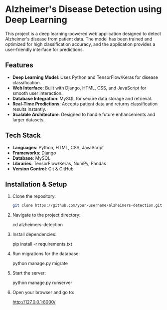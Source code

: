 # Alzheimer's Disease Detection using Deep Learning

This project is a deep learning-powered web application designed to detect Alzheimer's disease from patient data. The model has been trained and optimized for high classification accuracy, and the application provides a user-friendly interface for predictions.

## Features
- **Deep Learning Model**: Uses Python and TensorFlow/Keras for disease classification.
- **Web Interface**: Built with Django, HTML, CSS, and JavaScript for smooth user interaction.
- **Database Integration**: MySQL for secure data storage and retrieval.
- **Real-Time Predictions**: Accepts patient data and returns classification results instantly.
- **Scalable Architecture**: Designed to handle future enhancements and larger datasets.

## Tech Stack
- **Languages**: Python, HTML, CSS, JavaScript
- **Frameworks**: Django
- **Database**: MySQL
- **Libraries**: TensorFlow/Keras, NumPy, Pandas
- **Version Control**: Git & GitHub

## Installation & Setup
1. Clone the repository:
   ```bash
   git clone https://github.com/your-username/alzheimers-detection.git
2. Navigate to the project directory:

    cd alzheimers-detection

3. Install dependencies:

    pip install -r requirements.txt

4. Run migrations for the database:

    python manage.py migrate

5. Start the server:

    python manage.py runserver

6. Open your browser and go to:

    http://127.0.0.1:8000/
